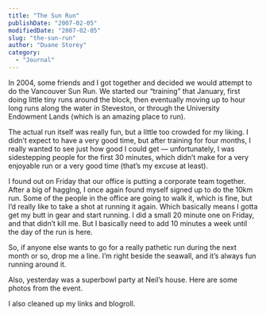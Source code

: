 ```yaml
---
title: "The Sun Run"
publishDate: "2007-02-05"
modifiedDate: "2007-02-05"
slug: "the-sun-run"
author: "Duane Storey"
category:
  - "Journal"
---
```


In 2004, some friends and I got together and decided we would attempt to do the Vancouver Sun Run. We started our “training” that January, first doing little tiny runs around the block, then eventually moving up to hour long runs along the water in Steveston, or through the University Endowment Lands (which is an amazing place to run).

The actual run itself was really fun, but a little too crowded for my liking. I didn’t expect to have a very good time, but after training for four months, I really wanted to see just how good I could get — unfortunately, I was sidestepping people for the first 30 minutes, which didn’t make for a very enjoyable run or a very good time (that’s my excuse at least).

I found out on Friday that our office is putting a corporate team together. After a big of hagglng, I once again found myself signed up to do the 10km run. Some of the people in the office are going to walk it, which is fine, but I’d really like to take a shot at running it again. Which basically means I gotta get my butt in gear and start running. I did a small 20 minute one on Friday, and that didn’t kill me. But I basically need to add 10 minutes a week until the day of the run is here.

So, if anyone else wants to go for a really pathetic run during the next month or so, drop me a line. I’m right beside the seawall, and it’s always fun running around it.

Also, yesterday was a superbowl party at Neil’s house. Here are some photos from the event.

I also cleaned up my links and blogroll.